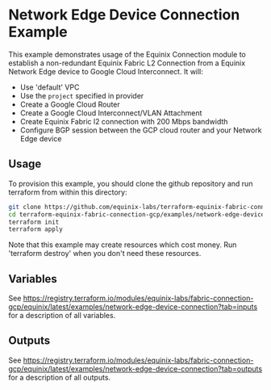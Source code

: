 # Network Edge Device Connection Example

This example demonstrates usage of the Equinix Connection module to establish a non-redundant Equinix Fabric L2 Connection from a Equinix Network Edge device to Google Cloud Interconnect. It will:

- Use 'default' VPC
- Use the `project` specified in provider
- Create a Google Cloud Router
- Create a Google Cloud Interconnect/VLAN Attachment
- Create Equinix Fabric l2 connection with 200 Mbps bandwidth
- Configure BGP session between the GCP cloud router and your Network Edge device

## Usage

To provision this example, you should clone the github repository and run terraform from within this directory:

```bash
git clone https://github.com/equinix-labs/terraform-equinix-fabric-connection-gcp.git
cd terraform-equinix-fabric-connection-gcp/examples/network-edge-device-connection
terraform init
terraform apply
```

Note that this example may create resources which cost money. Run 'terraform destroy' when you don't need these resources.

## Variables

See <https://registry.terraform.io/modules/equinix-labs/fabric-connection-gcp/equinix/latest/examples/network-edge-device-connection?tab=inputs> for a description of all variables.

## Outputs

See <https://registry.terraform.io/modules/equinix-labs/fabric-connection-gcp/equinix/latest/examples/network-edge-device-connection?tab=outputs> for a description of all outputs.
